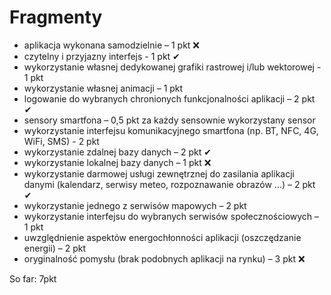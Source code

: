 # Fragmenty
- aplikacja wykonana samodzielnie – 1 pkt ❌
- czytelny i przyjazny interfejs - 1 pkt ✔
- wykorzystanie własnej dedykowanej grafiki rastrowej i/lub wektorowej - 1 pkt
- wykorzystanie własnej animacji – 1 pkt
- logowanie do wybranych chronionych funkcjonalności aplikacji – 2 pkt ✔
- sensory smartfona – 0,5 pkt za każdy sensownie wykorzystany sensor
- wykorzystanie interfejsu komunikacyjnego smartfona (np. BT, NFC, 4G, WiFi, SMS) - 2 pkt
- wykorzystanie zdalnej bazy danych – 2 pkt ✔
- wykorzystanie lokalnej bazy danych – 1 pkt ❌
- wykorzystanie darmowej usługi zewnętrznej do zasilania aplikacji danymi (kalendarz, serwisy
meteo, rozpoznawanie obrazów ...) – 2 pkt ✔
- wykorzystanie jednego z serwisów mapowych – 2 pkt
- wykorzystanie interfejsu do wybranych serwisów społecznościowych – 1 pkt
- uwzględnienie aspektów energochłonności aplikacji (oszczędzanie energii) – 2 pkt
- oryginalność pomysłu (brak podobnych aplikacji na rynku) – 3 pkt ❌

So far: 7pkt
